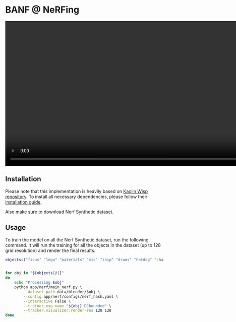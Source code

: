 # BANF @ NeRFing

<video width="920" controls>
  <source src="vis_data/NeRFing.m4v" type="video/mp4">
</video>

## Installation
Please note that this implementation is heavily based on [Kaolin Wisp repository](https://github.com/NVIDIAGameWorks/kaolin-wisp). To install all necessary dependencies, please follow their [installation guide](https://kaolin-wisp.readthedocs.io/en/latest/pages/install.html).

Also make sure to download Nerf Synthetic dataset.

## Usage
To train the model on all the Nerf Synthetic dataset, run the following command. It will run the training for all the objects in the dataset (up to 128 grid resolution) and render the final results.

```bash
objects=("ficus" "lego" "materials" "mic" "ship" "drums" "hotdog" "chair")


for obj in "${objects[@]}"
do
    echo "Processing $obj"
    python app/nerf/main_nerf.py \
        --dataset-path data/blender/$obj \
        --config app/nerf/configs/nerf_hash.yaml \
        --interactive False \
        --trainer.exp-name "${obj}_DCbounded" \
        --tracker.visualizer.render-res 128 128
done
```

